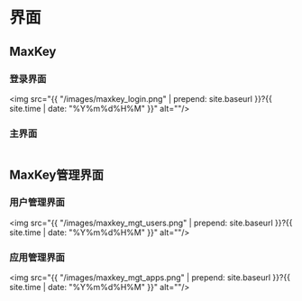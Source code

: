 <h1>界面</h1>
<h2>MaxKey</h2>

<h3>登录界面</h3>

<img src="{{ "/images/maxkey_login.png" | prepend: site.baseurl }}?{{ site.time | date: "%Y%m%d%H%M" }}"  alt=""/>

<h3>主界面</h3>
<img src="{{ "/images/maxkey_index.png" | prepend: site.baseurl }}?{{ site.time | date: "%Y%m%d%H%M" }}"  alt=""/>

<h2>MaxKey管理界面</h2>

<h3>用户管理界面</h3>

<img src="{{ "/images/maxkey_mgt_users.png" | prepend: site.baseurl }}?{{ site.time | date: "%Y%m%d%H%M" }}"  alt=""/>

<h3>应用管理界面</h3>

<img src="{{ "/images/maxkey_mgt_apps.png" | prepend: site.baseurl }}?{{ site.time | date: "%Y%m%d%H%M" }}"  alt=""/>
